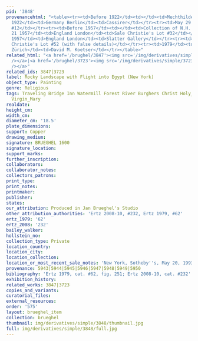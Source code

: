 ```yaml
---
pid: '3848'
provenancehtml: "<table><tr><td>Before 1922</td><td></td><td>Mechthilde Lichnowsky</td></tr><tr><td>Before
  1922</td><td>Germany Berlin</td><td>Cassirer</td></tr><tr><td>May 29 1922</td><td></td><td>Helbing
  #12</td></tr><tr><td>Before 1957</td><td></td><td>Collection of N.H. Marder</td></tr><tr><td>Jun
  21 1957</td><td>England London</td><td>Sale Christie's Lot #32</td></tr><tr><td>After
  1957</td><td>England London</td><td>Slatter Gallery</td></tr><tr><td>Apr 2 1976</td><td></td><td>Sale
  Christie's Lot #52 (with false details)</td></tr><tr><td>1979</td><td>Switzerland
  Zürich</td><td>David M. Koetser</td></tr></table>"
related_html: "<a href='/brughel/3847'><img src='/img/derivatives/simple/3847/thumbnail.jpg'
  /></a>|<a href='/brughel/3723'><img src='/img/derivatives/simple/3723/thumbnail.jpg'
  /></a>"
related_ids: 3847|3723
label: Rocky Landscape with Flight into Egypt (New York)
object_type: Painting
genre: Religious
tags: Traveling Bridge Inn Watermill Forest River Burghers Christ Holy_family New_Testament
  Virgin_Mary
realdate:
height_cm:
width_cm:
diameter_cm: '18.5'
plate_dimensions:
support: Copper
drawing_medium:
signature: BRUEGHEL 1600
signature_location:
support_marks:
further_inscription:
collaborators:
collaborator_notes:
collectors_patrons:
print_type:
print_notes:
printmaker:
publisher:
states:
our_attribution: Produced in Jan Brueghel's Studio
other_attribution_authorities: 'Ertz 2008-10, #232, Ertz 1979, #62'
ertz_1979: '62'
ertz_2008: '232'
bailey_walker:
hollstein_no:
collection_type: Private
location_country:
location_city:
location_collection:
location_or_most_recent_sale_notes: 'New York, Sotheby''s, May 20, 1993, #25'
provenance: 5943|5944|5945|5946|5947|5948|5949|5950
bibliography: 'Ertz 1979, cat. #62, fig. 251; Ertz 2008-10, cat. #232'
exhibition_history:
related_works: 3847|3723
copies_and_variants:
curatorial_files:
external_resources:
order: '575'
layout: brueghel_item
collection: brueghel
thumbnail: img/derivatives/simple/3848/thumbnail.jpg
full: img/derivatives/simple/3848/full.jpg
---
```

